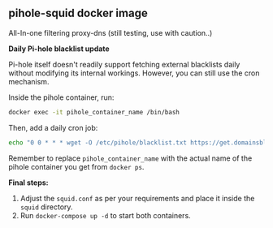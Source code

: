 ## pihole-squid docker image

All-In-one filtering proxy-dns (still testing, use with caution..)

**Daily Pi-hole blacklist update**

Pi-hole itself doesn't readily support fetching external blacklists daily without modifying its internal workings. However, you can still use the cron mechanism.

Inside the pihole container, run:

```bash
docker exec -it pihole_container_name /bin/bash
```

Then, add a daily cron job:

```bash
echo "0 0 * * * wget -O /etc/pihole/blacklist.txt https://get.domainsblacklists.com/blacklist.txt && pihole restartdns" | crontab -
```

Remember to replace `pihole_container_name` with the actual name of the pihole container you get from `docker ps`.

**Final steps:**

1. Adjust the `squid.conf` as per your requirements and place it inside the `squid` directory.
2. Run `docker-compose up -d` to start both containers.
